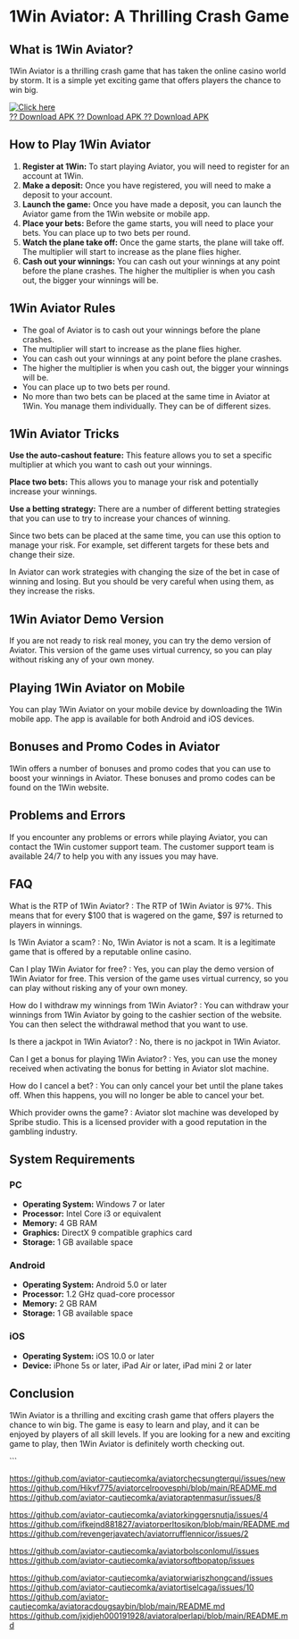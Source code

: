 # 1Win Aviator: A Thrilling Crash Game

## What is 1Win Aviator?

1Win Aviator is a thrilling crash game that has taken the online casino
world by storm. It is a simple yet exciting game that offers players the
chance to win big.

[![Click
here](https://readscoops.com/wp-content/uploads/2023/03/Readscoop-aviator-1-1.jpg)](https://traff.sbs/deff)\
[?? Download APK ?? Download APK ?? Download
APK](https://traff.sbs/deff)

## How to Play 1Win Aviator

1.  **Register at 1Win:** To start playing Aviator, you will need to
    register for an account at 1Win.
2.  **Make a deposit:** Once you have registered, you will need to make
    a deposit to your account.
3.  **Launch the game:** Once you have made a deposit, you can launch
    the Aviator game from the 1Win website or mobile app.
4.  **Place your bets:** Before the game starts, you will need to place
    your bets. You can place up to two bets per round.
5.  **Watch the plane take off:** Once the game starts, the plane will
    take off. The multiplier will start to increase as the plane flies
    higher.
6.  **Cash out your winnings:** You can cash out your winnings at any
    point before the plane crashes. The higher the multiplier is when
    you cash out, the bigger your winnings will be.

## 1Win Aviator Rules

-   The goal of Aviator is to cash out your winnings before the plane
    crashes.
-   The multiplier will start to increase as the plane flies higher.
-   You can cash out your winnings at any point before the plane
    crashes.
-   The higher the multiplier is when you cash out, the bigger your
    winnings will be.
-   You can place up to two bets per round.
-   No more than two bets can be placed at the same time in Aviator at
    1Win. You manage them individually. They can be of different sizes.

## 1Win Aviator Tricks

**Use the auto-cashout feature:** This feature allows you to set a
specific multiplier at which you want to cash out your winnings.

**Place two bets:** This allows you to manage your risk and potentially
increase your winnings.

**Use a betting strategy:** There are a number of different betting
strategies that you can use to try to increase your chances of winning.

Since two bets can be placed at the same time, you can use this option
to manage your risk. For example, set different targets for these bets
and change their size.

In Aviator can work strategies with changing the size of the bet in case
of winning and losing. But you should be very careful when using them,
as they increase the risks.

## 1Win Aviator Demo Version

If you are not ready to risk real money, you can try the demo version of
Aviator. This version of the game uses virtual currency, so you can play
without risking any of your own money.

## Playing 1Win Aviator on Mobile

You can play 1Win Aviator on your mobile device by downloading the 1Win
mobile app. The app is available for both Android and iOS devices.

## Bonuses and Promo Codes in Aviator

1Win offers a number of bonuses and promo codes that you can use to
boost your winnings in Aviator. These bonuses and promo codes can be
found on the 1Win website.

## Problems and Errors

If you encounter any problems or errors while playing Aviator, you can
contact the 1Win customer support team. The customer support team is
available 24/7 to help you with any issues you may have.

## FAQ

What is the RTP of 1Win Aviator?
:   The RTP of 1Win Aviator is 97%. This means that for every \$100 that
    is wagered on the game, \$97 is returned to players in winnings.

Is 1Win Aviator a scam?
:   No, 1Win Aviator is not a scam. It is a legitimate game that is
    offered by a reputable online casino.

Can I play 1Win Aviator for free?
:   Yes, you can play the demo version of 1Win Aviator for free. This
    version of the game uses virtual currency, so you can play without
    risking any of your own money.

How do I withdraw my winnings from 1Win Aviator?
:   You can withdraw your winnings from 1Win Aviator by going to the
    cashier section of the website. You can then select the withdrawal
    method that you want to use.

Is there a jackpot in 1Win Aviator?
:   No, there is no jackpot in 1Win Aviator.

Can I get a bonus for playing 1Win Aviator?
:   Yes, you can use the money received when activating the bonus for
    betting in Aviator slot machine.

How do I cancel a bet?
:   You can only cancel your bet until the plane takes off. When this
    happens, you will no longer be able to cancel your bet.

Which provider owns the game?
:   Aviator slot machine was developed by Spribe studio. This is a
    licensed provider with a good reputation in the gambling industry.

## System Requirements

### PC

-   **Operating System:** Windows 7 or later
-   **Processor:** Intel Core i3 or equivalent
-   **Memory:** 4 GB RAM
-   **Graphics:** DirectX 9 compatible graphics card
-   **Storage:** 1 GB available space

### Android

-   **Operating System:** Android 5.0 or later
-   **Processor:** 1.2 GHz quad-core processor
-   **Memory:** 2 GB RAM
-   **Storage:** 1 GB available space

### iOS

-   **Operating System:** iOS 10.0 or later
-   **Device:** iPhone 5s or later, iPad Air or later, iPad mini 2 or
    later

## Conclusion

1Win Aviator is a thrilling and exciting crash game that offers players
the chance to win big. The game is easy to learn and play, and it can be
enjoyed by players of all skill levels. If you are looking for a new and
exciting game to play, then 1Win Aviator is definitely worth checking
out.

\`\`\`

https://github.com/aviator-cautiecomka/aviatorchecsungterqui/issues/new
https://github.com/Hikvf775/aviatorcelroovesphi/blob/main/README.md
https://github.com/aviator-cautiecomka/aviatoraptenmasur/issues/8

https://github.com/aviator-cautiecomka/aviatorkinggersnutja/issues/4
https://github.com/ifkejnd881827/aviatorperltosikon/blob/main/README.md
https://github.com/revengerjavatech/aviatorrufflennicor/issues/2

https://github.com/aviator-cautiecomka/aviatorbolsconlomul/issues
https://github.com/aviator-cautiecomka/aviatorsoftbopatop/issues

https://github.com/aviator-cautiecomka/aviatorwiariszhongcand/issues
https://github.com/aviator-cautiecomka/aviatortiselcaga/issues/10
https://github.com/aviator-cautiecomka/aviatoracdougsaybin/blob/main/README.md
https://github.com/jxjdjeh000191928/aviatoralperlapi/blob/main/README.md

